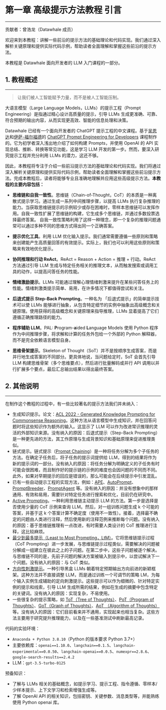 ﻿# 第一章  高级提示方法教程  引言
***

贡献者：曾浩龙（Datawhale 成员）

欢迎来到本教程：讲解一些前沿的提示方法的基础理论和代码实现。我们通过深入解析关键原理和提供实际代码示例，帮助读者全面理解和掌握这些前沿的提示方法。

本教程是 Datawhale 面向开发者的 LLM 入门课程的一部分。


## 1. 教程概述
***

> 让我们被人工智能赋予力量，而不是被人工智能压制。

大语言模型（Large Language Models，LLMs）的提示工程（Prompt Engineering）是指通过精心设计高质量的提示，引导 LLMs 生成更准确、可靠、符合预期的输出内容，从而实现更高效、智能的信息处理和决策。

Datawhale 已经有一个面向开发者的 ChatGPT 提示工程的中文课程。基于[吴恩达](https://www.andrewng.org/)和[伊萨-福尔福德](https://twitter.com/isafulf)的 [ChatGPT Prompt Engineering for Developers](https://www.deeplearning.ai/short-courses/chatgpt-prompt-engineering-for-developers/) 课程制作的。它为初学者深入浅出地介绍了如何构建 Prompts，并使用 OpenAI 的 API 实现总结、推断、转换等常见功能，这是学习 LLM 开发的第一步。然而，要深入研究提示工程并充分利用 LLMs 的潜力，这还不够。

因此，本教程将专注于介绍一些前沿提示方法的基础理论和代码实现。我们将通过深入解析关键原理和提供实际代码示例，帮助读者全面理解和掌握这些前沿提示方法。完成本教程后，读者将能够专业且准确地理解并应用这些高级提示方法。**本教程的主要内容包括：**

- **思维链和自我一致性**。思维链（Chain-of-Thought，CoT）的本质是一种离散式提示学习。通过生成一系列中间推理步骤，以提高 LLMs 执行复杂推理的能力。当获取思维链提示的示例较少或存在困难时，零样本思维链可以发挥作用。自我一致性扩展了思维链的构建，它生成多个思维链，并通过多数投票选择最终答案。 自我一致性策略利用了这样一种理念，即一个复杂的推理问题通常可以通过多种不同的思维方式得出同一个正确答案。

- **提示优化工具**。利用 LLM 优化输入提示。我们通常需要遵循一些原则和策略来创建能产生高质量回答的有效提示。实际上，我们也可以利用这些原则和策略来有效地优化提示。

- **协同推理和行动 ReAct**。ReAct = Reason + Action = 推理 + 行动。ReAct 方法通过引导 LLM 生成与特定任务相关的推理文本，从而触发搜索或调用工具的动作，以提高问答任务的性能。

- **情绪激励提示**。LLMs 可能通过理解心理情绪刺激来提升在某些问答任务上的性能。情绪刺激类提示简单、易用，在许多情况下都值得尝试和关注。

- **后退式提示 Step-Back Prompting**。一种名为 「后退式提示」的简单提示技术可以使 LLMs 能够进行抽象，从包含特定细节的实例中抽象出高级概念和关键原理。使用获得的高级概念和关键原理来指导推理，LLMs 显着提高了它们遵循正确推理路径的能力。

- **程序辅助 LLM**。PAL: **P**rogram-**a**ided **L**anguage Models 使用 Python 程序作为中间推理步骤，将求解和计算的任务外包给一个外部的 Python 解释器，而不是完全依赖语言模型自身。

- **思维骨架提示**。Skeleton of Thought（SoT）并不是按顺序生成答案，而是并行地生成答案的不同部分。更具体地说，当问题给定时，SoT 会首先引导 LLM 构建思维骨架（多个思维要点），然后进行批量解码或并行 API 调用以并行扩展多个要点，最后汇总输出结果以得出最终答案。

## 2. 其他说明
***

在制作这个教程的过程中，有一些比较著名的提示方法我们并未纳入：
- 生成知识提示。论文：[ACL 2022 - Generated Knowledge Prompting for Commonsense Reasoning](https://arxiv.org/abs/2110.08387)。这种方法从语言模型中生成知识，并在回答问题时将这些知识作为额外的输入。这显示了 LLM 可以作为改进常识推理的灵活的外部知识来源。没有纳入的原因：后退式提示（Step-Back Prompting）是一种更先进的方法，其工作原理与生成背景知识和基础原理来促进推理类似。
- 链式提示。链式提示（[Prompt Chaining](https://docs.anthropic.com/claude/docs/prompt-chaining)）是一种将任务分解为多个子任务的方法。在确定子任务后，将子任务的提示词提供给 LLM，得到的结果将作为新的提示词的一部分。没有纳入的原因：将任务分解为明确定义的子任务有时可能会很困难，而且制作好的提示链的示例的难度也会因问题的不同而不同。此外，如果对早期提示的回应是错误的，那么可能会在后续提示中引发混乱。
- 已有一些自动提示工程的实现方法，例如：[APE](https://openreview.net/forum?id=92gvk82DE-)、[AutoPrompt](https://aclanthology.org/2020.emnlp-main.346.pdf)、[PromptBreeder](https://arxiv.org/pdf/2309.16797.pdf)、[PromptAgent](https://arxiv.org/abs/2310.16427) 等。没有纳入的原因：并没有想象中的那样通用、有效和易用，需要针对特定任务进行搜索和优化，目前仍在研究中。
- [Active Prompting](https://arxiv.org/pdf/2302.12246.pdf)。一种利用思维链主动提示 LLM 的方法。第一步是选择是否使用少量的 CoT 示例来查询 LLM。然后，对一组训练问题生成 k 个可能的答案，并基于这 k 个答案计算不确定度（使用不一致性）。接着，选择最不确定的问题由人类进行注释，然后使用新的注释范例来推断每个问题。没有纳入的原因：基于思维链推理有一点改进，有时需要人类设计的 CoT 推理进行注释，这比较麻烦。
- [最少到最多提示（Least to Most Prompting，LtM）](https://openreview.net/forum?id=WZH7099tgfM)。它将思维链提示过程（CoT Prompting）进一步发展，与思维链提示过程类似，需要解决的问题被分解成一组建立在彼此之上的子问题。在第二步中，这些子问题被逐个解决。与思维链不同的是，先前子问题的解决方案被输入到提示中，以尝试解决下一个问题。没有纳入的原因：与 CoT 类似。
- [方向性刺激提示](https://arxiv.org/pdf/2302.11520.pdf)。一种引导黑盒 LLMs 朝着特定预期输出方向前进的新颖框架。这种方法并不直接调整 LLM，而是通过训练一个可调节的策略 LM，为每个输入实例生成辅助的定向刺激提示。这些提示可以作为细微的、针对特定实例的提示和线索，引导 LLM 生成所需的结果，例如在生成的摘要中包含特定的关键词。没有纳入的原因：实现复杂，不易使用。
- 一些很复杂的提示策略，如 [ToT（Tree of Thoughts）](https://arxiv.org/abs/2305.10601)、[PoT（Program of Thoughts）](https://openreview.net/forum?id=YfZ4ZPt8zd)、[GoT（Graph of Thoughts）](https://arxiv.org/abs/2308.09687)、[AoT （Algorithm of Thoughts）](https://arxiv.org/abs/2308.10379)等。没有纳入的原因：它们目前看来并不通用，实现起来也相当复杂。这些方法主要用于研究提升推理能力，以及在一些基准测试中刷新最高记录。


代码的实验环境：
- `Anaconda + Python 3.8.10`（Python 的版本要求 Python 3.7+）
- 主要依赖库：`openai==1.10.0`、`langchain==0.1.5`、`langchain-experimental==0.0.50`、`langchain-openai==0.0.5`、`numexpr==2.8.6`、`google-search-results==2.4.2`
- LLM：`gpt-3.5-turbo-0125`


预备知识：
- 了解与 LLMs 相关的基础概念，如提示学习、提示工程、指令遵循、零样本/少样本提示、上下文学习和检索增强生成等。
- 了解 OpenAI API 的相关知识，包括密钥、关键参数、消息类型等，并能熟练使用 Python openai 库。



































